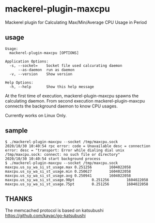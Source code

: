 # mackerel-plugin-maxcpu

Mackerel plugin for Calculating Max/Min/Average CPU Usage in Period 

## usage

```
Usage:
  mackerel-plugin-maxcpu [OPTIONS]

Application Options:
  -s, --socket=    Socket file used calcurating daemon
      --as-daemon  run as daemon
  -v, --version    Show version

Help Options:
  -h, --help       Show this help message
```

At the first time of execution, mackerel-plugin-maxcpu spawns the calculating daemon. From second execution mackerel-plugin-maxcpu connects the background daemon to know CPU usages.

Currently works on Linux Only.

## sample

```
$ ./mackerel-plugin-maxcpu --socket /tmp/maxcpu.sock
2020/10/30 10:40:54 rpc error: code = Unavailable desc = connection error: desc = "transport: Error while dialing dial unix /tmp/maxcpu.sock: connect: no such file or directory"
2020/10/30 10:40:54 start background process
$ ./mackerel-plugin-maxcpu --socket /tmp/maxcpu.sock
maxcpu.us_sy_wa_si_st_usage.max 0.251256        1604022058
maxcpu.us_sy_wa_si_st_usage.min 0.250627        1604022058
maxcpu.us_sy_wa_si_st_usage.avg 0.250941        1604022058
maxcpu.us_sy_wa_si_st_usage.90pt        0.251256        1604022058
maxcpu.us_sy_wa_si_st_usage.75pt        0.251256        1604022058
```

## THANKS

The memcached protocol is based on katsubushi
https://github.com/kayac/go-katsubushi